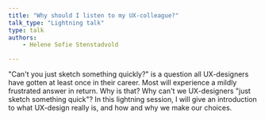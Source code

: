 ```yaml
---
title: "Why should I listen to my UX-colleague?"
talk_type: "Lightning talk"
type: talk
authors:
    - Helene Sofie Stenstadvold

---
```

"Can't you just sketch something quickly?" is a question all UX-designers have gotten at least once in their career. Most will experience a mildly frustrated answer in return. Why is that? Why can't we UX-designers "just sketch something quick"? In this lightning session, I will give an introduction to what UX-design really is, and how and why we make our choices. 
